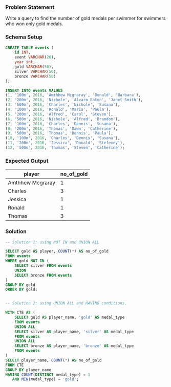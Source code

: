 ### Problem Statement
Write a query to find the number of gold medals per swimmer for swimmers who won only gold medals.

### Schema Setup

```sql
CREATE TABLE events (
    id INT,
    event VARCHAR(20),
    year int,
    gold VARCHAR(50),
    silver VARCHAR(50),
    bronze VARCHAR(50)
);

INSERT INTO events VALUES
(1, '100m', 2016, 'Amthhew Mcgraray', 'Donald', 'Barbara'),
(2, '200m', 2016, 'Nichole', 'Alvaro Eaton', 'Janet Smith'),
(3, '500m', 2016, 'Charles', 'Nichole', 'Susana'),
(4, '100m', 2016, 'Ronald', 'Maria', 'Paula'),
(5, '200m', 2016, 'Alfred', 'Carol', 'Steven'),
(6, '500m', 2016, 'Nichole', 'Alfred', 'Brandon'),
(7, '100m', 2016, 'Charles', 'Dennis', 'Susana'),
(8, '200m', 2016, 'Thomas', 'Dawn', 'Catherine'),
(9, '500m', 2016, 'Thomas', 'Dennis', 'Paula'),
(10, '100m', 2016, 'Charles', 'Dennis', 'Susana'),
(11, '200m', 2016, 'Jessica', 'Donald', 'Stefeney'),
(12, '500m', 2016, 'Thomas', 'Steven', 'Catherine');
```

### Expected Output

| player            | no_of_gold |
|-------------------|------------|
| Amthhew Mcgraray  | 1          |
| Charles           | 3          |
| Jessica           | 1          |
| Ronald            | 1          |
| Thomas            | 3          |

### Solution

```sql
-- Solution 1: using NOT IN and UNION ALL

SELECT gold AS player, COUNT(*) AS no_of_gold
FROM events
WHERE gold NOT IN (
    SELECT silver FROM events 
    UNION 
    SELECT bronze FROM events
)
GROUP BY gold
ORDER BY gold;


-- Solution 2: using UNION ALL and HAVING conditions.

WITH CTE AS (
    SELECT gold AS player_name, 'gold' AS medal_type
    FROM events
    UNION ALL
    SELECT silver AS player_name, 'silver' AS medal_type
    FROM events
    UNION ALL
    SELECT bronze AS player_name, 'bronze' AS medal_type
    FROM events
)
SELECT player_name, COUNT(*) AS no_of_gold
FROM CTE
GROUP BY player_name
HAVING COUNT(DISTINCT medal_type) = 1
   AND MIN(medal_type) = 'gold';
```

